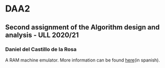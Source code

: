# DAA2
## Second assignment of the Algorithm design and analysis - ULL 2020/21
### Daniel del Castillo de la Rosa
A RAM machine emulator. More information can be found [here](https://github.com/Daniel-del-Castillo/DAA2/blob/main/RAM_explicaci%C3%B3n.pdf)(in spanish).

